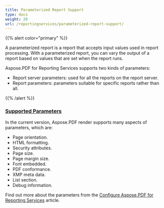 ```yaml
---
title: Parameterized Report Support
type: docs
weight: 20
url: /reportingservices/parameterized-report-support/
---
```


{{% alert color="primary" %}} 

A parameterized report is a report that accepts input values used in report processing. With a parameterized report, you can vary the output of a report based on values that are set when the report runs. 

Aspose.PDF for Reporting Services supports two kinds of parameters: 

- Report server parameters: used for all the reports on the report server.
- Report parameters: parameters suitable for specific reports rather than all.

{{% /alert %}} 
### <ins>**Supported Parameters**
In the current version, Aspose.PDF render supports many aspects of parameters, which are: 

- Page orientation.
- HTML formatting.
- Security attributes.
- Page size.
- Page margin size.
- Font embedded.
- PDF conformance.
- XMP meta data.
- List section.
- Debug information.

Find out more about the parameters from the [Configure Aspose.PDF for Reporting Services](/pdf/reportingservices/configure-aspose-pdf-for-reporting-services/) article. 
